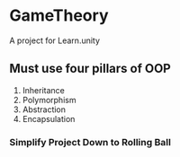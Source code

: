 # GameTheory
 
A project for Learn.unity

## Must use four pillars of OOP
1. Inheritance
2. Polymorphism
3. Abstraction
4. Encapsulation


### Simplify Project Down to Rolling Ball
